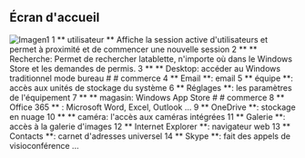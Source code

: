 ## Écran d'accueil 

![Imagen1](http://static.energysistem.com/images/manuals/42245/5491b9bb5cef4.jpg)
1 ** utilisateur ** Affiche la session active d'utilisateurs et permet à proximité et de commencer une nouvelle session 
2 ** ** Recherche: Permet de rechercher latablette, n'importe où dans le Windows Store et les demandes de permis. 
3 ** ** Desktop: accéder au Windows traditionnel mode bureau # # commerce 
4 ** Email **: email 
5 ** équipe **: accès aux unités de stockage du système 
6  ** Réglages **: les paramètres de l'équipement 
7 ** ** magasin: Windows App Store # # commerce 
8 ** Office 365 ** : Microsoft Word, Excel, Outlook ... 
9 ** OneDrive **: stockage en nuage 
10 ** ** caméra: l'accès aux caméras intégrées 
11 ** Galerie **: accès à la galerie d'images 
12 ** Internet Explorer **: navigateur web 
13 ** Contacts **: carnet d'adresses universel 
14 ** Skype **: fait des appels de visioconférence ... 
